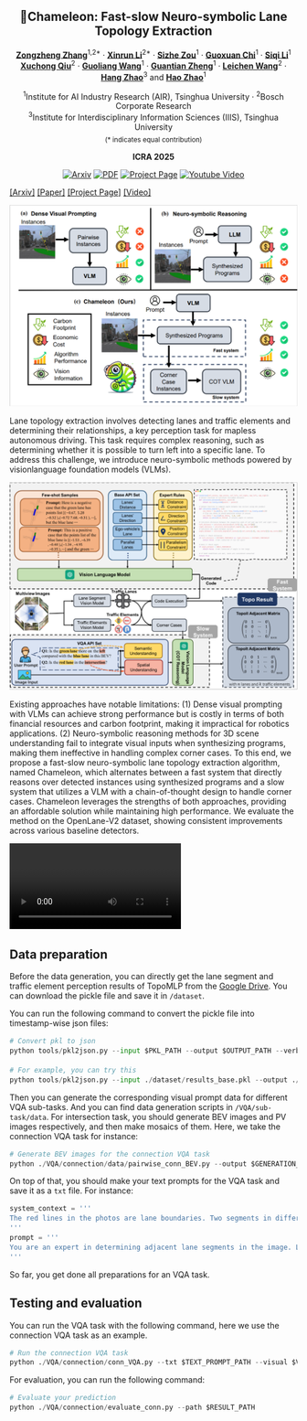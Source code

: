 <div align="center">
<h2>🦎Chameleon: Fast-slow Neuro-symbolic Lane Topology Extraction</h2>

[**Zongzheng Zhang**](https://vveicao.github.io/)<sup>1,2*</sup> · [**Xinrun Li**](https://github.com/netbeifeng)<sup>2*</sup> · [**Sizhe Zou**](https://1zb.github.io/)<sup>1</sup> · [**Guoxuan Chi**](https://1zb.github.io/)<sup>1</sup> · [**Siqi Li**](https://1zb.github.io/)<sup>1</sup> <br>
[**Xuchong Qiu**](https://niessnerlab.org/members/matthias_niessner/profile.html)<sup>2</sup> · [**Guoliang Wang**](https://tangjiapeng.github.io/)<sup>1</sup> · [**Guantian Zheng**](https://1zb.github.io/)<sup>1</sup> · [**Leichen Wang**](https://1zb.github.io/)<sup>2</sup> · [**Hang Zhao**](https://1zb.github.io/)<sup>3</sup> and [**Hao Zhao**](https://1zb.github.io/)<sup>1</sup>

<sup>1</sup>Institute for AI Industry Research (AIR), Tsinghua University · <sup>2</sup>Bosch Corporate Research <br>
<sup>3</sup>Institute for Interdisciplinary Information Sciences (IIIS), Tsinghua University <br>
<sub>(* indicates equal contribution)</sub>

**ICRA 2025**

<a href="https://arxiv.org/abs/2401.06614"><img src='https://img.shields.io/badge/arXiv-M2V-firebrick?logo=arxiv' alt='Arxiv'></a>
<a href="https://arxiv.org/pdf/2401.06614.pdf"><img src='https://img.shields.io/badge/PDF-M2V-orange?logo=googledocs&logoColor=white' alt='PDF'></a>
<a href='https://vveicao.github.io/projects/Motion2VecSets/'><img src='https://img.shields.io/badge/Project_Page-M2V-green?logo=googlechrome&logoColor=white' alt='Project Page'></a>
<a href='https://www.youtube.com/watch?v=VXI3y2o0SqY&ab_channel=MatthiasNiessner'><img src='https://img.shields.io/badge/Video-M2V-red?logo=youtube' alt='Youtube Video'></a>
</div>

[\[Arxiv\]](https://arxiv.org/abs/2401.06614) [\[Paper\]](https://arxiv.org/pdf/2401.06614.pdf) [\[Project Page\]](https://vveicao.github.io/projects/Motion2VecSets/) [\[Video\]](https://www.youtube.com/watch?v=VXI3y2o0SqY&ab_channel=MatthiasNiessner) 

![teaser](./assets/teaser.png)

<p>
    Lane topology extraction involves detecting lanes and traffic elements and determining their relationships, a key perception task for mapless autonomous driving. This task requires complex reasoning, such as determining whether it is possible to turn left into a specific lane. To address this challenge, we introduce neuro-symbolic methods powered by visionlanguage foundation models (VLMs).
</p>

![mainimage](./assets/main_pic.png)

<p>
 Existing approaches have notable limitations: (1) Dense visual prompting with VLMs can achieve strong performance but is costly in terms of both financial resources and carbon footprint, making it impractical for robotics applications. (2) Neuro-symbolic reasoning methods for 3D scene understanding fail to integrate visual inputs when synthesizing programs, making them ineffective in handling complex corner cases. To this end, we propose a fast-slow neuro-symbolic lane topology extraction algorithm, named Chameleon, which alternates between a fast system that directly reasons over detected instances using synthesized programs and a slow system that utilizes a VLM with a chain-of-thought design to handle corner cases. Chameleon leverages the strengths of both approaches, providing an affordable solution while maintaining high performance. We evaluate the method on the OpenLane-V2 dataset, showing consistent improvements across various baseline detectors.
</p>

![video](./assets/video.mp4)

## Data preparation

Before the data generation, you can directly get the lane segment and traffic element perception results of TopoMLP from the [Google Drive](https://drive.google.com/file/d/10FUIrxqSPai6eQlqlgIkmBjvtBAyCmJT/view?usp=drive_link). You can download the pickle file and save it in `/dataset`.

You can run the following command to convert the pickle file into timestamp-wise json files:

```python
# Convert pkl to json
python tools/pkl2json.py --input $PKL_PATH --output $OUTPUT_PATH --verbose

# For example, you can try this
python tools/pkl2json.py --input ./dataset/results_base.pkl --output ./dataset/output_json --verbose
```

Then you can generate the corresponding visual prompt data for different VQA sub-tasks. And you can find data generation scripts in `/VQA/sub-task/data`. For intersection task, you should generate BEV images and PV images respectively, and then make mosaics of them. Here, we take the connection VQA task for instance:

```python
# Generate BEV images for the connection VQA task
python ./VQA/connection/data/pairwise_conn_BEV.py --output $GENERATION_PATH --verbose
```

On top of that, you should make your text prompts for the VQA task and save it as a `txt` file. For instance:

```python
system_context = '''
The red lines in the photos are lane boundaries. Two segments in different lanes don't have any connection relationship. Only two segments in the same lane end to end adjacent are considered as directly connected.
'''
prompt = '''
You are an expert in determining adjacent lane segments in the image. Let's determine if the the green segment is directly connected with the blue segmemt. Please reply in a brief sentence starting with "Yes" or "No".
'''
```

So far, you get done all preparations for an VQA task.

## Testing and evaluation

You can run the VQA task with the following command, here we use the connection VQA task as an example. 

```python
# Run the connection VQA task
python ./VQA/connection/conn_VQA.py --txt $TEXT_PROMPT_PATH --visual $VISUAL_PROMPT_PATH --output $OUTPUT_RESULT_PATH --key $OPENAI_API_KEY --verbose
```

For evaluation, you can run the following command:
```python
# Evaluate your prediction
python ./VQA/connection/evaluate_conn.py --path $RESULT_PATH
```